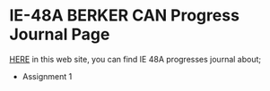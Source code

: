 # IE-48A BERKER CAN Progress Journal Page

[HERE](https://pjournal.github.io/boun01-brkrcann/) in this web site, you can find IE 48A progresses journal about;
- Assignment 1
